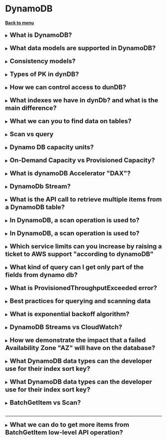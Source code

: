 <h1>DynamoDB</h1> 
<h4> 

[Back to menu](..%2FMenu.md)

</h4>

[//]:# (What is DynamoDB?)

<details>
    <summary>
        <b><big><big>
            What is DynamoDB?
        </big></big></b>
    </summary>

DynamoDB is a low latency NoSQL database

</details>
<br>

[//]:# (What data models are supported in DynamoDB?)

<details>
    <summary>
        <b><big><big>
            What data models are supported in DynamoDB?
        </big></big></b>
    </summary>

- document
- key-value data model
- JSON
- HTML
- XML

</details>
<br>

[//]:# (Consistency models?)

<details>
    <summary>
        <b><big><big>
            Consistency models?
        </big></big></b>
    </summary>

- Eventually consistent
- Strongly consistent
- DynamoDB consistent

</details>
<br>

[//]:# (Types of PK in dynDB?)

<details>
    <summary>
        <b><big><big>
            Types of PK in dynDB?
        </big></big></b>
    </summary>

- Partition Key (Ключ на поле)
- Composite key (partition key + sort key)

</details>
<br>

[//]:# (How we can control access to dunDB?)

<details>
    <summary>
        <b><big><big>
            How we can control access to dunDB?
        </big></big></b>
    </summary>

- IAM condition parameter
- dynamodb:LeadingKeys (allow user to access only the items 
where the partition key value matches their id)

</details>
<br>

[//]:# (What is flexible querying?)

<details>
    <summary>
        <b><big><big>
            What indexes we have in dynDb? and what is the main difference?
        </big></big></b>
    </summary>

Local Secondary Index
    - must be created when you create table
    - same PK and different sort key to your table

Global Secondary Index
    - can be created any time
    - different PK and different sort key to your table

</details>
<br>

[//]:# (What we can you to find data on tables?)

<details>
    <summary>
        <b><big><big>
            What we can you to find data on tables?
        </big></big></b>
    </summary>

- Use query expression (default)
- Use AWS scan (Scan will form a query for you)

</details>
<br>

[//]:# (Scan vs query?)

<details>
    <summary>
        <b><big><big>
            Scan vs query
        </big></big></b>
    </summary>

A Query request is generally more efficient than a Scan operation. 
Eventual consistency reads use up fewer read capacity 
units than strongly consistent reads.

</details>
<br>

[//]:# (Dynamo DB capacity units?)

<details>
    <summary>
        <b><big><big>
            Dynamo DB capacity units?
        </big></big></b>
    </summary>

Dynamo DB capacity units.
Each capacity gives you opportunity to read or write KB transactions per second

- Write Capacity Units (1 x 1KB write per second)
- Strongly Consistent Reads (1 x 4KB write per second)
- Eventually Consistent Reads (2 x 4KB write per second)

How we can calculate needed units 
Example: 
- you need read 80 items per second
- each item size 3KB
- you are using Strongly Consistent Reads

Calculation: 
- size of each item / size of unit capacity (3/4KB = 0.75)
- round this up to nearest whole value (1)
- multiply by number of read per second (80 read capacity units required)

</details>
<br>

[//]:# (On-Demand Capacity vs Prosivioned Capacity?)

<details>
    <summary>
        <b><big><big>
            On-Demand Capacity vs Provisioned Capacity?
        </big></big></b>
    </summary>

On-Demand Capacity
- For unknown workloads
- For unpredictable application traffic
- For spiky, short-lived peaks
- a pay-per-use model
- it might be difficult to predict cost

Provisioned Capacity
- Read and write capacity req can be predicted
- Predictable application traffic
- Application traffic is consistent or increases gradually
- you have more control over the cost

</details>
<br>

[//]:# (What is dynamoDB Accelerator "DAX"?)

<details>
    <summary>
        <b><big><big>
            What is dynamoDB Accelerator "DAX"?
        </big></big></b>
    </summary>

Простыми словами это прослойка которая кеширует часть запросов
И любой API Call идет сначала в DAX и ищет значение в кэше и возвращает

- In-memmory cash for DB
- Improves Responce
- Write operations 
(data is written to rhe cache and the backend store at the same time)
- API call can be pointed at DAX cluster
- Not suitable for read operation applications

</details>
<br>

[//]:# (DynamoDb Stream?)

<details>
    <summary>
        <b><big><big>
            DynamoDb Stream?
        </big></big></b>
    </summary>

- Time ordered Sequence of item (insert, update, delete)
- Logs (encrypted at rest for 24 hours)
- Dedicated Endpoint (access using this endpoint)
- images (before and after images can be captured)

Use cases:
- audit or archive transactions
- trigger an event based transaction
- replicate data across multiple tables

</details>
<br>

[//]:# (What is the API call to retrieve multiple items from a DynamoDB table?)

<details>
    <summary>
        <b><big><big>
            What is the API call to retrieve multiple items from a DynamoDB table?
        </big></big></b>
    </summary>

The BatchGetItem operation returns the attributes of one or
more items from one or more tables

</details>
<br>

[//]:# (In DynamoDB, a scan operation is used to:)

<details>
    <summary>
        <b><big><big>
            In DynamoDB, a scan operation is used to?
        </big></big></b>
    </summary>

A Scan operation in Amazon DynamoDB reads every item in a table 
or a secondary index. 
By default, a Scan operation returns all the data attributes 
for every item in the table or index. 
You can use the ProjectionExpression parameter so that 
Scan only returns some of the attributes, rather than all of them.

</details>
<br>

[//]:# (In DynamoDB, a scan operation is used to:)

<details>
    <summary>
        <b><big><big>
            In DynamoDB, a scan operation is used to?
        </big></big></b>
    </summary>

A Scan operation in Amazon DynamoDB reads every item in a table
or a secondary index.
By default, a Scan operation returns all the data attributes
for every item in the table or index.
You can use the ProjectionExpression parameter so that
Scan only returns some of the attributes, rather than all of them.

</details>
<br>

[//]:# (Which service limits can you increase by raising a ticket to AWS support "according to dynamoDB")

<details>
    <summary>
        <b><big><big>
            Which service limits can you increase by raising a ticket to AWS support "according to dynamoDB"
        </big></big></b>
    </summary>

- Read/write capacity mode and throughput
- Reserved Capacity
- Secondary indexes
- DynamoDB transactions
- DynamoDB Streams
- DynamoDB Accelerator (DAX)

</details>
<br>

[//]:# (What kind of query can I get only part of the fields from dynamo db?)

<details>
    <summary>
        <b><big><big>
            What kind of query can I get only part of the fields from dynamo db?
        </big></big></b>
    </summary>

To get only some attributes rather than all, use a **projection expression**.

Because, when using a query or scan, DynamoDB returns all attributes
of an element by default.

</details>
<br>

[//]:# (What is ProvisionedThroughputExceeded error?)

<details>
    <summary>
        <b><big><big>
            What is ProvisionedThroughputExceeded error?
        </big></big></b>
    </summary>

ProvisionedThroughputExceeded means that your request rate is too high.

Reduce the frequency of requests using Error Retries and Exponential Backoff.

</details>
<br>

[//]:# (Best practices for querying and scanning data)

<details>
    <summary>
        <b><big><big>
            Best practices for querying and scanning data
        </big></big></b>
    </summary>

- Reduce page size
(Because a Scan operation reads an entire page (by default, 1 MB),
you can reduce the impact of the scan operation by setting a smaller page size.
The Scan operation provides a Limit parameter that you can use to 
set the page size for your request.)
- Isolate scan operations
- Use parallel scans

</details>
<br>

[//]:# (What is exponential backoff algorithm?)

<details>
    <summary>
        <b><big><big>
            What is exponential backoff algorithm?
        </big></big></b>
    </summary>

![img](https://docs.aws.amazon.com/images/prescriptive-guidance/latest/cloud-design-patterns/images/retry-backoff-2.png)

</details>
<br>

[//]:# (DynamoDB Streams vs CloudWatch?)

<details>
    <summary>
        <b><big><big>
            DynamoDB Streams vs CloudWatch?
        </big></big></b>
    </summary>

CloudWatch is used to monitor performance metrics 
and collect logs in your AWS environment.

DynamoDB Streams captures a time-ordered sequence of 
modifications that are made to items in a DynamoDB table. 
**It stores the information for a maximum of 24 hours**.

</details>
<br>

[//]:# (How we demonstrate the impact that a failed Availability Zone "AZ" will have on the database?)

<details>
    <summary>
        <b><big><big>
            How we demonstrate the impact that a failed Availability Zone "AZ" will have on the database?
        </big></big></b>
    </summary>

Simulate an AZ failure by performing a reboot 
with forced failover on the RDS instance.

</details>
<br>

[//]:# (What DynamoDB data types can the developer use for their index sort key?)

<details>
    <summary>
        <b><big><big>
            What DynamoDB data types can the developer use for their index sort key?
        </big></big></b>
    </summary>

- Number
- Binary
- String

</details>
<br>

[//]:# (What is UnprocessedKeys value that returned from DynamoDB BatchGetItem?)

<details>
    <summary>
        <b><big><big>
            What DynamoDB data types can the developer use for their index sort key?
        </big></big></b>
    </summary>

If a partial result is returned, the operation returns a value for UnprocessedKeys.
You can use this value to retry the operation starting with the next item to get.

**BUT!**

If you request more than 100 items, 
BatchGetItem returns a ValidationException with the message 
"Too many items requested for the BatchGetItem call."

</details>
<br>

[//]:# (BatchGetItem vs Scan?)

<details>
    <summary>
        <b><big><big>
            BatchGetItem vs Scan?
        </big></big></b>
    </summary>

**BatchGetItem**: This operation is used when you know the primary keys 
(partition key and sort key, if applicable) for the items you want to retrieve. 
It’s a convenient way of retrieving multiple items at once, 
and it’s more efficient in terms of network traffic savings. 
However, if you only have partial information about an item,
you can’t use BatchGetItem

**Scan:** This operation examines every item in the table. 
If you need to retrieve items but you only have partial information about them, 
you would need to use Scan or Query. 
However, performing scans is generally discouraged, 
especially when working with large volumes of data. 
If you know the primary key of the items you’re interested in, 
it’s recommended to use BatchGetItems over doing a scan.

</details>
<br>

---

[//]:# (What we can do to get more items from BatchGetItem low-level API operation?)

<details>
    <summary>
        <b><big><big>
            What we can do to get more items from BatchGetItem low-level API operation?
        </big></big></b>
    </summary>

We have 2 possible options:

1. Set retry of the batch operation with exponential backoff and randomized delay
2. Increase the provisioned read capacity of the DynamoDB tables 
that the operation accesses

or

1. Update the application to use an AWS software development kit
(AWS SDK) to make the requests.

</details>
<br>
